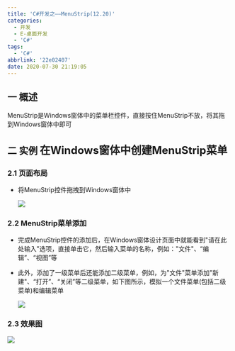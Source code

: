 ```yaml
---
title: 'C#开发之——MenuStrip(12.20)'
categories:
  - 开发
  - E-桌面开发
  - 'C#'
tags:
  - 'C#'
abbrlink: '22e02407'
date: 2020-07-30 21:19:05
---
```

## 一 概述

MenuStrip是Windows窗体中的菜单栏控件，直接按住MenuStrip不放，将其拖到Windows窗体中即可

<!--more-->

## 二 实例 <font size=5>在Windows窗体中创建MenuStrip菜单</font>

### 2.1 页面布局

* 将MenuStrip控件拖拽到Windows窗体中

  ![][1]

### 2.2 MenuStrip菜单添加

* 完成MenuStrip控件的添加后，在Windows窗体设计页面中就能看到"请在此处输入"选项，直接单击它，然后输入菜单的名称，例如："文件"、“编辑”、“视图”等

* 此外，添加了一级菜单后还能添加二级菜单，例如，为"文件"菜单添加"新建"、“打开”、“关闭”等二级菜单，如下图所示，模拟一个文件菜单(包括二级菜单)和编辑菜单

  ![][2]

### 2.3 效果图
![][3]



[1]:https://fastly.jsdelivr.net/gh/PGzxc/CDN@master/blog-image/csharp-winform-menustrip-drag-layout.png
[2]:https://fastly.jsdelivr.net/gh/PGzxc/CDN@master/blog-image/csharp-menustrip-edit.png
[3]:https://fastly.jsdelivr.net/gh/PGzxc/CDN@master/blog-image/csharp-winform-menustrip-view.gif